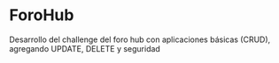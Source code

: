 # ForoHub
Desarrollo del challenge del foro hub con aplicaciones básicas (CRUD), agregando UPDATE, DELETE y seguridad

